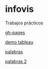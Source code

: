 # infovis
Trabajos prácticos


[gh-pages](https://camicollado.github.io/infovis/index.html)


[demo tableau](https://camicollado.github.io/infovis/demotableau.html)


[palabras](https://camicollado.github.io/infovis/docs/palabras.txt)


[palabras 2](https://raw.githubusercontent.com/camicollado/infovis/gh-pages/docs/palabras.txt)


